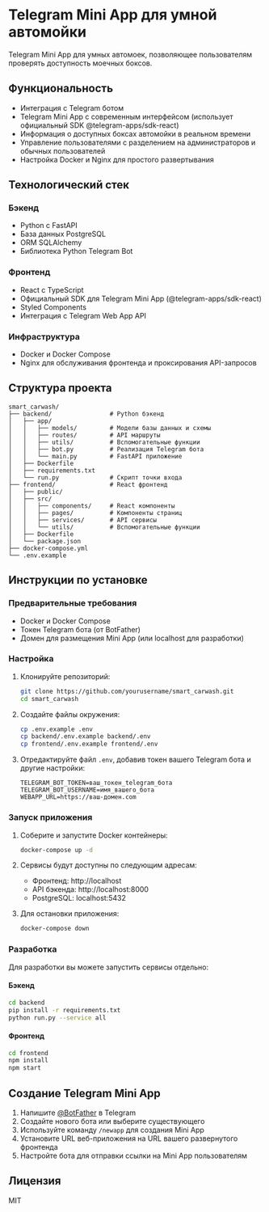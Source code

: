 # Telegram Mini App для умной автомойки

Telegram Mini App для умных автомоек, позволяющее пользователям проверять доступность моечных боксов.

## Функциональность

- Интеграция с Telegram ботом
- Telegram Mini App с современным интерфейсом (использует официальный SDK @telegram-apps/sdk-react)
- Информация о доступных боксах автомойки в реальном времени
- Управление пользователями с разделением на администраторов и обычных пользователей
- Настройка Docker и Nginx для простого развертывания

## Технологический стек

### Бэкенд
- Python с FastAPI
- База данных PostgreSQL
- ORM SQLAlchemy
- Библиотека Python Telegram Bot

### Фронтенд
- React с TypeScript
- Официальный SDK для Telegram Mini App (@telegram-apps/sdk-react)
- Styled Components
- Интеграция с Telegram Web App API

### Инфраструктура
- Docker и Docker Compose
- Nginx для обслуживания фронтенда и проксирования API-запросов

## Структура проекта

```
smart_carwash/
├── backend/                # Python бэкенд
│   ├── app/
│   │   ├── models/         # Модели базы данных и схемы
│   │   ├── routes/         # API маршруты
│   │   ├── utils/          # Вспомогательные функции
│   │   ├── bot.py          # Реализация Telegram бота
│   │   └── main.py         # FastAPI приложение
│   ├── Dockerfile
│   ├── requirements.txt
│   └── run.py              # Скрипт точки входа
├── frontend/               # React фронтенд
│   ├── public/
│   ├── src/
│   │   ├── components/     # React компоненты
│   │   ├── pages/          # Компоненты страниц
│   │   ├── services/       # API сервисы
│   │   └── utils/          # Вспомогательные функции
│   ├── Dockerfile
│   └── package.json
├── docker-compose.yml
└── .env.example
```

## Инструкции по установке

### Предварительные требования

- Docker и Docker Compose
- Токен Telegram бота (от BotFather)
- Домен для размещения Mini App (или localhost для разработки)

### Настройка

1. Клонируйте репозиторий:
   ```bash
   git clone https://github.com/yourusername/smart_carwash.git
   cd smart_carwash
   ```

2. Создайте файлы окружения:
   ```bash
   cp .env.example .env
   cp backend/.env.example backend/.env
   cp frontend/.env.example frontend/.env
   ```

3. Отредактируйте файл `.env`, добавив токен вашего Telegram бота и другие настройки:
   ```
   TELEGRAM_BOT_TOKEN=ваш_токен_telegram_бота
   TELEGRAM_BOT_USERNAME=имя_вашего_бота
   WEBAPP_URL=https://ваш-домен.com
   ```

### Запуск приложения

1. Соберите и запустите Docker контейнеры:
   ```bash
   docker-compose up -d
   ```

2. Сервисы будут доступны по следующим адресам:
   - Фронтенд: http://localhost
   - API бэкенда: http://localhost:8000
   - PostgreSQL: localhost:5432

3. Для остановки приложения:
   ```bash
   docker-compose down
   ```

### Разработка

Для разработки вы можете запустить сервисы отдельно:

#### Бэкенд

```bash
cd backend
pip install -r requirements.txt
python run.py --service all
```

#### Фронтенд

```bash
cd frontend
npm install
npm start
```

## Создание Telegram Mini App

1. Напишите [@BotFather](https://t.me/botfather) в Telegram
2. Создайте нового бота или выберите существующего
3. Используйте команду `/newapp` для создания Mini App
4. Установите URL веб-приложения на URL вашего развернутого фронтенда
5. Настройте бота для отправки ссылки на Mini App пользователям

## Лицензия

MIT
